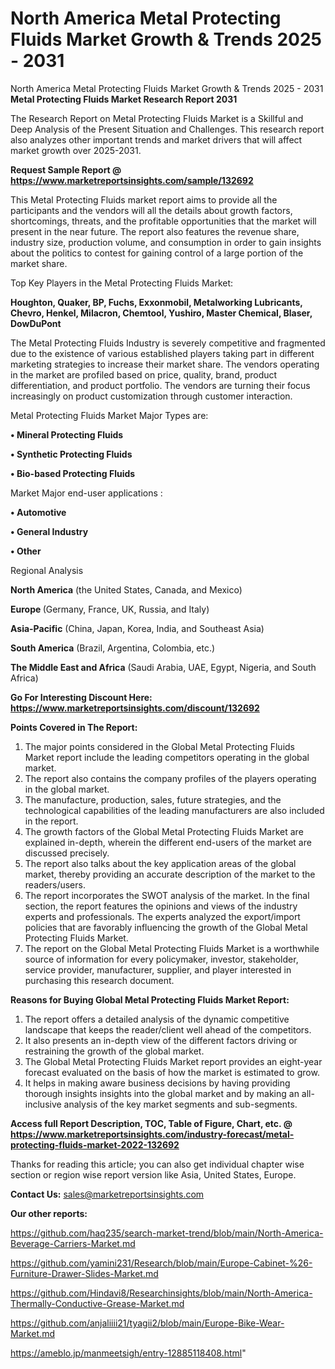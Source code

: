 # North America Metal Protecting Fluids Market Growth & Trends 2025 - 2031
North America Metal Protecting Fluids Market Growth & Trends 2025 - 2031
<strong>Metal Protecting Fluids Market Research Report 2031</strong>

The Research Report on Metal Protecting Fluids Market is a Skillful and Deep Analysis of the Present Situation and Challenges. This research report also analyzes other important trends and market drivers that will affect market growth over 2025-2031.

<strong>Request Sample Report @ <a href=https://www.marketreportsinsights.com/sample/132692>https://www.marketreportsinsights.com/sample/132692</a></strong>

This Metal Protecting Fluids market report aims to provide all the participants and the vendors will all the details about growth factors, shortcomings, threats, and the profitable opportunities that the market will present in the near future. The report also features the revenue share, industry size, production volume, and consumption in order to gain insights about the politics to contest for gaining control of a large portion of the market share.

Top Key Players in the Metal Protecting Fluids Market:

<strong>Houghton, Quaker, BP, Fuchs, Exxonmobil, Metalworking Lubricants, Chevro, Henkel, Milacron, Chemtool, Yushiro, Master Chemical, Blaser, DowDuPont</strong>

The Metal Protecting Fluids Industry is severely competitive and fragmented due to the existence of various established players taking part in different marketing strategies to increase their market share. The vendors operating in the market are profiled based on price, quality, brand, product differentiation, and product portfolio. The vendors are turning their focus increasingly on product customization through customer interaction.

Metal Protecting Fluids Market Major Types are:

<strong>• Mineral Protecting Fluids

• Synthetic Protecting Fluids

• Bio-based Protecting Fluids</strong>

Market Major end-user applications :

<strong>• Automotive

• General Industry

• Other</strong>

Regional Analysis

</u><strong><b>North America</b></strong> (the United States, Canada, and Mexico)

<strong><b>Europe </b></strong>(Germany, France, UK, Russia, and Italy)

<strong><b>Asia-Pacific</b></strong> (China, Japan, Korea, India, and Southeast Asia)

<strong><b>South America</b></strong> (Brazil, Argentina, Colombia, etc.)

<strong><b>The Middle East and Africa</b></strong> (Saudi Arabia, UAE, Egypt, Nigeria, and South Africa)

<strong>Go For Interesting Discount Here: <a href=https://www.marketreportsinsights.com/discount/132692>https://www.marketreportsinsights.com/discount/132692</a></strong>

<strong>Points Covered in The Report:</strong>
<ol>
  <li>The major points considered in the Global Metal Protecting Fluids Market report include the leading competitors operating in the global market.</li>
  <li>The report also contains the company profiles of the players operating in the global market.</li>
  <li>The manufacture, production, sales, future strategies, and the technological capabilities of the leading manufacturers are also included in the report.</li>
  <li>The growth factors of the Global Metal Protecting Fluids Market are explained in-depth, wherein the different end-users of the market are discussed precisely.</li>
  <li>The report also talks about the key application areas of the global market, thereby providing an accurate description of the market to the readers/users.</li>
  <li>The report incorporates the SWOT analysis of the market. In the final section, the report features the opinions and views of the industry experts and professionals. The experts analyzed the export/import policies that are favorably influencing the growth of the Global Metal Protecting Fluids Market.</li>
  <li>The report on the Global Metal Protecting Fluids Market is a worthwhile source of information for every policymaker, investor, stakeholder, service provider, manufacturer, supplier, and player interested in purchasing this research document.</li>
</ol>
<strong>Reasons for Buying Global Metal Protecting Fluids Market Report:</strong>

<ol>
  <li>The report offers a detailed analysis of the dynamic competitive landscape that keeps the reader/client well ahead of the competitors.</li>
  <li>It also presents an in-depth view of the different factors driving or restraining the growth of the global market.</li>
  <li>The Global Metal Protecting Fluids Market report provides an eight-year forecast evaluated on the basis of how the market is estimated to grow.</li>
  <li>It helps in making aware business decisions by having providing thorough insights insights into the global market and by making an all-inclusive analysis of the key market segments and sub-segments.</li>
</ol>
<strong>Access full Report Description, TOC, Table of Figure, Chart, etc. @ <a href=https://www.marketreportsinsights.com/industry-forecast/metal-protecting-fluids-market-2022-132692>https://www.marketreportsinsights.com/industry-forecast/metal-protecting-fluids-market-2022-132692</a></strong>


Thanks for reading this article; you can also get individual chapter wise section or region wise report version like Asia, United States, Europe.

<strong>Contact Us:</strong>
sales@marketreportsinsights.com

<strong>Our other reports:</strong>

<a href=https://github.com/haq235/search-market-trend/blob/main/North-America-Beverage-Carriers-Market.md>https://github.com/haq235/search-market-trend/blob/main/North-America-Beverage-Carriers-Market.md</a>

<a href=https://github.com/yamini231/Research/blob/main/Europe-Cabinet-%26-Furniture-Drawer-Slides-Market.md>https://github.com/yamini231/Research/blob/main/Europe-Cabinet-%26-Furniture-Drawer-Slides-Market.md</a>

<a href=https://github.com/Hindavi8/Researchinsights/blob/main/North-America-Thermally-Conductive-Grease-Market.md>https://github.com/Hindavi8/Researchinsights/blob/main/North-America-Thermally-Conductive-Grease-Market.md</a>

<a href=https://github.com/anjaliiii21/tyagii2/blob/main/Europe-Bike-Wear-Market.md>https://github.com/anjaliiii21/tyagii2/blob/main/Europe-Bike-Wear-Market.md</a>

<a href=https://ameblo.jp/manmeetsigh/entry-12885118408.html>https://ameblo.jp/manmeetsigh/entry-12885118408.html</a>"
